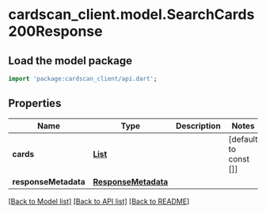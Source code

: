 # cardscan_client.model.SearchCards200Response

## Load the model package
```dart
import 'package:cardscan_client/api.dart';
```

## Properties
Name | Type | Description | Notes
------------ | ------------- | ------------- | -------------
**cards** | [**List<CardApiResponse>**](CardApiResponse.md) |  | [default to const []]
**responseMetadata** | [**ResponseMetadata**](ResponseMetadata.md) |  | 

[[Back to Model list]](../README.md#documentation-for-models) [[Back to API list]](../README.md#documentation-for-api-endpoints) [[Back to README]](../README.md)



